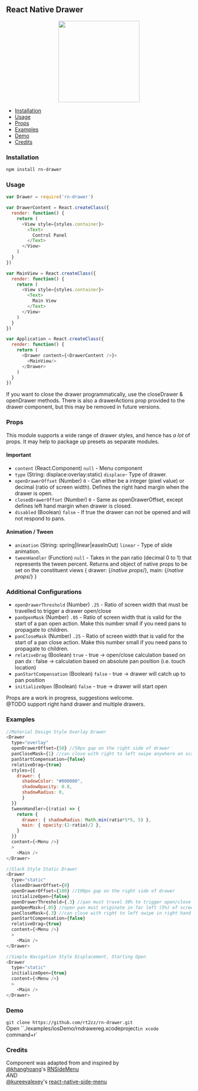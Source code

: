 ## React Native Drawer
<p align="center">
  <img width="220px" src="https://raw.githubusercontent.com/rt2zz/rn-drawer/master/examples/rn-drawer.gif" />
</p>

- [Installation](#installation)
- [Usage](#usage)
- [Props](#props)
- [Examples](#examples)
- [Demo](#demo)
- [Credits](#credits)

### Installation
```bash
npm install rn-drawer
```

### Usage
```javascript
var Drawer = require('rn-drawer')

var DrawerContent = React.createClass({
  render: function() {
    return (
      <View style={styles.container}>
        <Text>
          Control Panel
        </Text>
      </View>
    )
  }
})

var MainView = React.createClass({
  render: function() {
    return (
      <View style={styles.container}>
        <Text>
          Main View
        </Text>
      </View>
    )
  }
})

var Application = React.createClass({
  render: function() {
    return (
      <Drawer content={<DrawerContent />}>
        <MainView/>
      </Drawer>
    )
  }
})
```

If you want to close the drawer programmatically, use the closeDrawer & openDrawer methods. There is also a drawerActions prop provided to the drawer component, but this may be removed in future versions.

### Props
This module supports a wide range of drawer styles, and hence has *a lot* of props. It may help to package up presets as separate modules.
#### Important
- `content` (React.Component) `null` - Menu component
- `type` (String: displace:overlay:static) `displace`- Type of drawer.
- `openDrawerOffset` (Number) `0` - Can either be a integer (pixel value) or decimal (ratio of screen width). Defines the right hand margin when the drawer is open.
- `closedDrawerOffset` (Number) `0` - Same as openDrawerOffset, except defines left hand margin when drawer is closed.
- `disabled` (Boolean) `false` - If true the drawer can not be opened and will not respond to pans.

#### Animation / Tween
- `animation` (String: spring|linear|easeInOut) `linear` - Type of slide animation.
- `tweenHandler` (Function) `null` - Takes in the pan ratio (decimal 0 to 1) that represents the tween percent. Returns and object of native props to be set on the constituent views { drawer: {/*native props*/}, main: {/*native props*/} }


### Additional Configurations
- `openDrawerThreshold` (Number) `.25` - Ratio of screen width that must be travelled to trigger a drawer open/close
- `panOpenMask` (Number) `.05` - Ratio of screen width that is valid for the start of a pan open action. Make this number small if you need pans to propagate to children.
- `panCloseMask` (Number) `.25` - Ratio of screen width that is valid for the start of a pan close action. Make this number small if you need pans to propagate to children.
- `relativeDrag` (Boolean) `true` - true -> open/close calculation based on pan dx : false -> calculation based on absolute pan position (i.e. touch location)
- `panStartCompensation` (Boolean) `false` - true -> drawer will catch up to pan position
- `initializeOpen` (Boolean) `false` - true -> drawer will start open

Props are a work in progress, suggestions welcome.  
@TODO support right hand drawer and multiple drawers.

### Examples
```js
//Material Design Style Overlay Drawer
<Drawer
  type="overlay"
  openDrawerOffset={50} //50px gap on the right side of drawer
  panCloseMask={1} //can close with right to left swipe anywhere on screen
  panStartCompensation={false}
  relativeDrag={true}
  styles={{
    drawer: {
      shadowColor: "#000000",
      shadowOpacity: 0.8,
      shadowRadius: 0,
      }
  }}
  tweenHandler={(ratio) => {
    return {
      drawer: { shadowRadius: Math.min(ratio*5*5, 5) },
      main: { opacity:(2-ratio)/2 },
    }
  }}
  content={<Menu />}
  >
    <Main />
</Drawer>

//Slack Style Static Drawer
<Drawer
  type="static"
  closedDrawerOffset={0}
  openDrawerOffset={100} //100px gap on the right side of drawer
  initializeOpen={false}
  openDrawerThreshold={.3} //pan must travel 30% to trigger open/close action on release
  panOpenMask={.05} //open pan must originate in far left (5%) of screen
  panCloseMask={.3} //can close with right to left swipe in right hand third of screen
  panStartCompensation={false}
  relativeDrag={true}
  content={<Menu />}
  >
    <Main />
</Drawer>

//Simple Navigation Style Displacement, Starting Open
<Drawer
  type="static"
  initializeOpen={true}
  content={<Menu />}
  >
    <Main />
</Drawer>
```

### Demo
`git clone https://github.com/rt2zz/rn-drawer.git`  
Open ``./examples/iosDemo/rndrawereg.xcodeproject` in xcode  
`command+r`

### Credits
Component was adapted from and inspired by  
[@khanghoang](https://github.com/khanghoang)'s [RNSideMenu](https://github.com/khanghoang/RNSideMenu)  
*AND*  
[@kureevalexey](https://twitter.com/kureevalexey)'s [react-native-side-menu](https://github.com/Kureev/react-native-side-menu)
